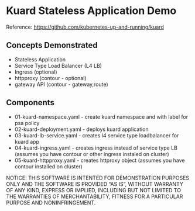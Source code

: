# Kuard Stateless Application Demo

Reference:
https://github.com/kubernetes-up-and-running/kuard

## Concepts Demonstrated
- Stateless Application
- Service Type Load Balancer (L4 LB)
- Ingress (optional)
- httpproxy (contour - optional)
- gateway API (contour - gateway,route)

## Components
- 01-kuard-namespace.yaml - create kuard namespace and with label for psa policy
- 02-kuard-deployment.yaml - deploys kuard application
- 03-kuard-lb-service.yaml - creates l4 service type loadbalancer for kuard app
- 04-kuard-ingress.yaml - creates ingress instead of service type LB (assumes you have contour or other ingress instaled on cluster)
- 05-kuard-httpproxy.yaml - creates httproxy object (assumes you have contour installed on cluster)


NOTICE:  THIS SOFTWARE IS INTENTED FOR DEMONSTRATION PURPOSES ONLY AND THE SOFTWARE IS PROVIDED “AS IS”, WITHOUT WARRANTY OF ANY KIND, EXPRESS OR IMPLIED, INCLUDING BUT NOT LIMITED TO THE WARRANTIES OF MERCHANTABILITY, FITNESS FOR A PARTICULAR PURPOSE AND NONINFRINGEMENT.